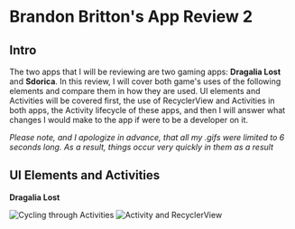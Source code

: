 # Brandon Britton's App Review 2

## Intro

  The two apps that I will be reviewing are two gaming apps: **Dragalia Lost** and **Sdorica**. In this review, I will cover both game's uses of the following elements and compare them in how they are used. UI elements and Activities will be covered first, the use of RecyclerView and Activities in both apps, the Activity lifecycle of these apps, and then I will answer what changes I would make to the app if were to be a developer on it.
  
  _Please note, and I apologize in advance, that all my .gifs were limited to 6 seconds long. As a result, things occur very quickly in them as a result_

## UI Elements and Activities

**Dragalia Lost**

![Cycling through Activities](https://cdn.discordapp.com/attachments/910117718924099594/947867457148817418/Screen_Recording_20220227-202727_Dragalia_1.gif) ![Activity and RecyclerView](https://cdn.discordapp.com/attachments/910117718924099594/947867435766251540/Screen_Recording_20220227-203246_Dragalia_1.gif)
